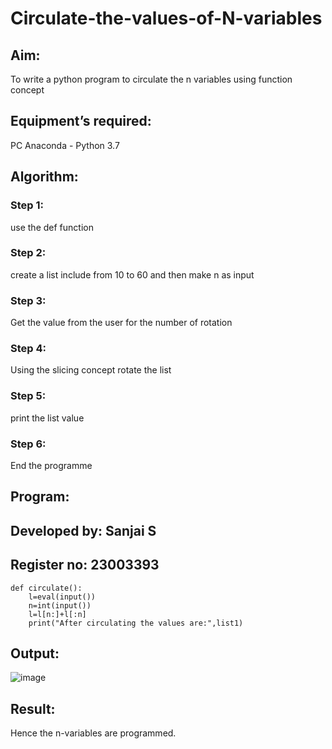 # Circulate-the-values-of-N-variables
## Aim:
To write a python program to circulate the n variables using function concept
## Equipment’s required:
PC
Anaconda - Python 3.7
## Algorithm: 
### Step 1: 
use the def function

### Step 2: 
create a list include from 10 to 60 and then make n as input 

### Step 3: 
Get the value from the user for the number of rotation

### Step 4: 
Using the slicing concept rotate the list

### Step 5: 
print the list value

### Step 6: 
End the programme

## Program:
## Developed by: Sanjai S
## Register no: 23003393
~~~
def circulate():
    l=eval(input())
    n=int(input())
    l=l[n:]+l[:n]
    print("After circulating the values are:",list1)
~~~

## Output:

![image](https://github.com/Sanjaikee/Circulate-the-values-of-N-variables/assets/150231888/bdc0b102-4428-4b9e-8dfb-24c228fc0248)


## Result:
Hence the n-variables are programmed.
